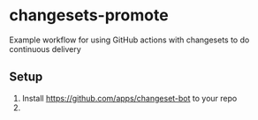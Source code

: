 # changesets-promote

Example workflow for using GitHub actions with changesets to do continuous delivery

## Setup

1. Install https://github.com/apps/changeset-bot to your repo
2. 